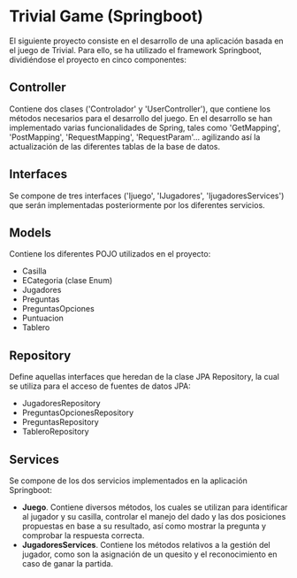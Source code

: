# Trivial Game (Springboot)

El siguiente proyecto consiste en el desarrollo de una aplicación basada en el juego de Trivial. Para ello, se ha utilizado el framework Springboot, dividiéndose el proyecto en cinco componentes:

## Controller
Contiene dos clases ('Controlador' y 'UserController'), que contiene los métodos necesarios para el desarrollo del juego. En el desarrollo se han implementado varias funcionalidades de Spring, tales como 'GetMapping', 'PostMapping', 'RequestMapping', 'RequestParam'... agilizando así la actualización de las diferentes tablas de la base de datos.
## Interfaces
Se compone de tres interfaces ('Ijuego', 'IJugadores', 'IjugadoresServices') que serán implementadas posteriormente por los diferentes servicios. 

## Models
Contiene los diferentes POJO utilizados en el proyecto:
* Casilla
* ECategoria (clase Enum)
* Jugadores
* Preguntas
* PreguntasOpciones
* Puntuacion
* Tablero

## Repository
Define aquellas interfaces que heredan de la clase JPA Repository, la cual se utiliza para el acceso de fuentes de datos JPA:
* JugadoresRepository
* PreguntasOpcionesRepository
* PreguntasRepository
* TableroRepository

## Services
Se compone de los dos servicios implementados en la aplicación Springboot:
* **Juego**. Contiene diversos métodos, los cuales se utilizan para identificar al jugador y su casilla, controlar el manejo del dado y las dos posiciones propuestas en base a su resultado, así como mostrar la pregunta y comprobar la respuesta correcta.
* **JugadoresServices**. Contiene los métodos relativos a la gestión del jugador, como son la asignación de un quesito y el reconocimiento en caso de ganar la partida.
